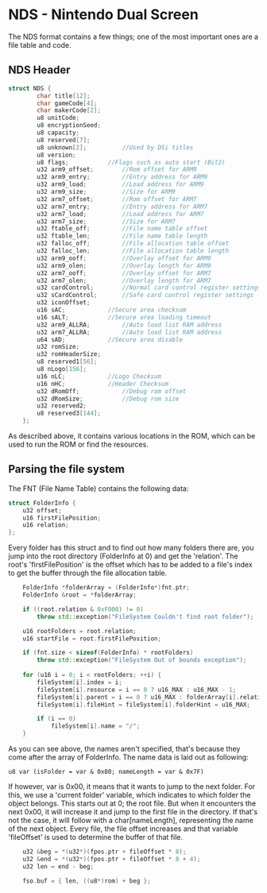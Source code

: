 # NDS - Nintendo Dual Screen
The NDS format contains a few things; one of the most important ones are a file table and code.
## NDS Header
```cpp
struct NDS {																//NDS file format
		char title[12];
		char gameCode[4];
		char makerCode[2];
		u8 unitCode;
		u8 encryptionSeed;
		u8 capacity;
		u8 reserved[7];
		u8 unknown[2];			//Used by DSi titles
		u8 version;
		u8 flags;			//Flags such as auto start (Bit2)
		u32 arm9_offset;		//Rom offset for ARM9
		u32 arm9_entry;			//Entry address for ARM9
		u32 arm9_load;			//Load address for ARM9
		u32 arm9_size;			//Size for ARM9
		u32 arm7_offset;		//Rom offset for ARM7
		u32 arm7_entry;			//Entry address for ARM7
		u32 arm7_load;			//Load address for ARM7
		u32 arm7_size;			//Size for ARM7
		u32 ftable_off;			//File name table offset
		u32 ftable_len;			//File name table length
		u32 falloc_off;			//File allocation table offset
		u32 falloc_len;			//File allocation table length
		u32 arm9_ooff;			//Overlay offset for ARM9
		u32 arm9_olen;			//Overlay length for ARM9
		u32 arm7_ooff;			//Overlay offset for ARM7
		u32 arm7_olen;			//Overlay length for ARM7
		u32 cardControl;		//Normal card control register settings
		u32 sCardControl;		//Safe card control register settings
		u32 iconOffset;
		u16 sAC;			//Secure area checksum
		u16 sALT;			//Secure area loading timeout
		u32 arm9_ALLRA;			//Auto load list RAM address
		u32 arm7_ALLRA;			//Auto load list RAM address
		u64 sAD;			//Secure area disable
		u32 romSize;
		u32 romHeaderSize;
		u8 reserved1[56];
		u8 nLogo[156];
		u16 nLC;			//Logo Checksum
		u16 nHC;			//Header Checksum
		u32 dRomOff;			//Debug rom offset
		u32 dRomSize;			//Debug rom size
		u32 reserved2;
		u8 reserved3[144];
	};
```
As described above, it contains various locations in the ROM, which can be used to run the ROM or find the resources.
## Parsing the file system
The FNT (File Name Table) contains the following data:
```cpp
struct FolderInfo {
	u32 offset;
	u16 firstFilePosition;
	u16 relation;
};
```
Every folder has this struct and to find out how many folders there are, you jump into the root directory (FolderInfo at 0) and get the 'relation'. The root's 'firstFilePosition' is the offset which has to be added to a file's index to get the buffer through the file allocation table.
```cpp
	FolderInfo *folderArray = (FolderInfo*)fnt.ptr;
	FolderInfo &root = *folderArray;

	if ((root.relation & 0xF000) != 0)
		throw std::exception("FileSystem Couldn't find root folder");

	u16 rootFolders = root.relation;
	u16 startFile = root.firstFilePosition;

	if (fnt.size < sizeof(FolderInfo) * rootFolders)
		throw std::exception("FileSystem Out of bounds exception");
    
	for (u16 i = 0; i < rootFolders; ++i) {
		fileSystem[i].index = i;
		fileSystem[i].resource = i == 0 ? u16_MAX : u16_MAX - 1;
		fileSystem[i].parent = i == 0 ? u16_MAX : folderArray[i].relation & 0xFFF;
		fileSystem[i].fileHint = fileSystem[i].folderHint = u16_MAX;

		if (i == 0)
			fileSystem[i].name = "/";
	}
```
As you can see above, the names aren't specified, that's because they come after the array of FolderInfo. The name data is laid out as following:
```
u8 var (isFolder = var & 0x80; nameLength = var & 0x7F)
```
If however, var is 0x00, it means that it wants to jump to the next folder. For this, we use a 'current folder' variable, which indicates to which folder the object belongs. This starts out at 0; the root file. But when it encounters the next 0x00, it will increase it and jump to the first file in the directory. If that's not the case, it will follow with a char[nameLength], representing the name of the next object. Every file, the file offset increases and that variable 'fileOffset' is used to determine the buffer of that file.
```cpp
	u32 &beg = *(u32*)(fpos.ptr + fileOffset * 8);
	u32 &end = *(u32*)(fpos.ptr + fileOffset * 8 + 4);
	u32 len = end - beg;

	fso.buf = { len, ((u8*)rom) + beg };
```
